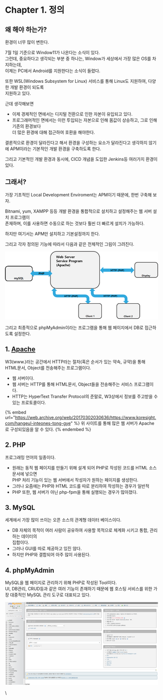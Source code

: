 # Chapter 1. 정의

## 왜 해야 하는가?

환경이 너무 많이 변한다.

7월 1일 기준으로 Window11가 나온다는 소식이 있다.\
그런데, 중요하다고 생각되는 부분 중 하나는, Window가 세상에서 가장 많은 OS를 차지하는데,\
이제는 PC에서 Android를 지원한다는 소식이 들렸다.

또한 WSL(Windows Subsystem for Linux) 서비스를 통해 Linux도 지원하여, 다양한 개발 환경이 되도록 \
지원하고 있다.

근데 생각해보면

* 이제 경제적인 면에서는 디지털 전환으로 인한 자본이 유입되고 있다.
* 프로그래머적인 면에서는 이런 투입되는 자본으로 인해 몸값이 상승하고, 그로 인해 기존의 환경보다\
  더 많은 환경에 대해 접근하여 호환을 해야한다.

결론적으로 환경이 달라진다고 해서 환경을 구성하는 요소가 달라진다고 생각하지 않기에 APM이라는 기본적인 개발 환경을 구축하도록 한다.

그리고 기본적인 개발 환경과 동시에, CICD 개념을 도입한 Jenkins등 여러가지 환경이 있다.

## 그래서?

가장 기초적인 Local Development Enviroment는 APM이기 때문에, 한번 구축해 보자.

Bitnami, yum, XAMPP 등등 개발 환경을 통합적으로 설치하고 설정해주는 웹 서버 설치 프로그램이 \
존재하며, 이를 사용하면 수동으로 하는 것보다 훨씬 더 빠르게 설치가 가능하다.

하지만 여기서는 APM만 설치하고 기본설정까지 한다.

그리고 각자 정의된 기능에 따라서 다음과 같은 전체적인 그림이 그려진다.

![Client 1 ㅡ> Client 2까지 HTML문서 혹은 Object가 전달되는 과정](<../../../.gitbook/assets/image (277).png>)



그리고 최종적으로 phpMyAdmin이라는 프로그램을 통해 웹 페이지에서 DB로 접근하도록 설정한다.

## 1. [Apache](../../unity-handling/h-i-j-k-l-m-n.md#local-development-enviroment)

W3(www.)라는 공간에서 HTTP라는 절차(혹은 순서가 있는 약속, 규약)을 통해 HTML문서, Object를 전송해주는 프로그램이다.&#x20;

* 웹 서버이다.
* 웹 서버는 HTTP를 통해 HTML문서, Object들을 전송해주는 서비스 프로그램이다.
* HTTP는 HyperText Transfer Protocol의 준말로, W3상에서 정보를 주고받을 수 있는 프로토콜이다.

{% embed url="https://web.archive.org/web/20170302030636/https://www.koresight.com/hangeul-inteones-tong-gye" %}
위 사이트를 통해 많은 웹 서버가 Apache로 구성되있음을 알 수 있다.&#x20;
{% endembed %}

## 2. PHP

프로그래밍 언어의 일종이다.

* 원래는 동적 웹 페이지를 만들기 위해 설계 되어 PHP로 작성된 코드를 HTML 소스 문서에 넣으면\
  PHP 처리 기능이 있는 웹 서버에서 작성자가 원하는 페이지를 생성한다.
* 그러나 요즘에는 PHP와 HTML 코드를 따로 분리하여 작성하는 경우가 일반적
* PHP 또한, 웹 서버가 아닌 php-fpm을 통해 실행되는 경우가 많아졌다.

## 3. MySQL

세계에서 가장 많이 쓰이는 오픈 소스의 관계형 데이터 베이스이다.

* DB 자체의 목적이 여러 사람이 공유하여 사용할 목적으로 체계화 시키고 통합, 관리하는 데이터의 \
  집합이다.
* 그러나 GUI를 따로 제공하고 있진 않다.
* 하지만 PHP와 결합되어 아주 많이 사용된다.

## 4. phpMyAdmin

MySQL을 웹 페이지로 관리하기 위해 PHP로 작성된 Tool이다.\
UI, DB관리, CRUD등과 같은 여러 기능이 존재하기 때문에 웹 호스팅 서비스를 위한 가장 대중적인 MySQL 관리 도구로 대표되고 있다.

![phpMyAdmin try demo version](<../../../.gitbook/assets/image (278).png>)

\
